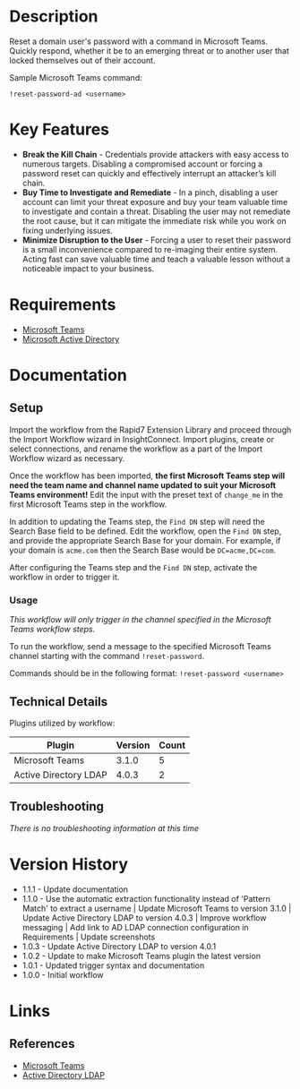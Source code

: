 # Description

Reset a domain user's password with a command in Microsoft Teams. Quickly respond, whether it be to an emerging threat or to another user that locked themselves out of their account.

Sample Microsoft Teams command:

`!reset-password-ad <username>`

# Key Features

* **Break the Kill Chain** - Credentials provide attackers with easy access to numerous targets. Disabling a compromised account or forcing a password reset can quickly and effectively interrupt an attacker’s kill chain.
* **Buy Time to Investigate and Remediate** - In a pinch, disabling a user account can limit your threat exposure and buy your team valuable time to investigate and contain a threat. Disabling the user may not remediate the root cause, but it can mitigate the immediate risk while you work on fixing underlying issues.
* **Minimize Disruption to the User** - Forcing a user to reset their password is a small inconvenience compared to re-imaging their entire system. Acting fast can save valuable time and teach a valuable lesson without a noticeable impact to your business.

# Requirements

* [Microsoft Teams](https://insightconnect.help.rapid7.com/docs/microsoft-teams)
* [Microsoft Active Directory](https://extensions.rapid7.com/extension/active_directory_ldap)

# Documentation

## Setup

Import the workflow from the Rapid7 Extension Library and proceed through the Import Workflow wizard in InsightConnect. Import plugins, create or select connections, and rename the workflow as a part of the Import Workflow wizard as necessary.

Once the workflow has been imported, **the first Microsoft Teams step will need the team name and channel name updated to suit your Microsoft Teams environment!** Edit the input with the preset text of `change_me` in the first Microsoft Teams step in the workflow.

In addition to updating the Teams step, the `Find DN` step will need the Search Base field to be defined. Edit the workflow, open the `Find DN` step, and provide the appropriate Search Base for your domain. For example, if your domain is `acme.com` then the Search Base would be `DC=acme,DC=com`.

After configuring the Teams step and the `Find DN` step, activate the workflow in order to trigger it.

### Usage

*This workflow will only trigger in the channel specified in the Microsoft Teams workflow steps.*

To run the workflow, send a message to the specified Microsoft Teams channel starting with the command `!reset-password`. 

Commands should be in the following format:
`!reset-password <username>`

## Technical Details

Plugins utilized by workflow:

|Plugin|Version|Count|
|----|----|--------|
|Microsoft Teams|3.1.0|5|
|Active Directory LDAP|4.0.3|2|

## Troubleshooting

_There is no troubleshooting information at this time_

# Version History

* 1.1.1 - Update documentation
* 1.1.0 - Use the automatic extraction functionality instead of 'Pattern Match' to extract a username | Update Microsoft Teams to version 3.1.0 | Update Active Directory LDAP to version 4.0.3 | Improve workflow messaging | Add link to AD LDAP connection configuration in Requirements | Update screenshots
* 1.0.3 - Update Active Directory LDAP to version 4.0.1
* 1.0.2 - Update to make Microsoft Teams plugin the latest version
* 1.0.1 - Updated trigger syntax and documentation
* 1.0.0 - Initial workflow

# Links

## References

* [Microsoft Teams](https://teams.microsoft.com)
* [Active Directory LDAP](https://extensions.rapid7.com/extension/active_directory_ldap)
